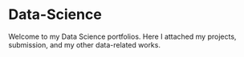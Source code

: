 # Data-Science
Welcome to my Data Science portfolios. Here I attached my projects, submission, and my other data-related works.
